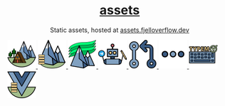 <h1 align="center">
  <a href="https://assets.fjelloverflow.dev">assets</a>
</h1>

<p align="center">
  Static assets, hosted at <a href="https://assets.fjelloverflow.dev" target="_blank" >assets.fjelloverflow.dev</a>
</p>

<div>
    <a href="https://assets.fjelloverflow.dev/fjellheimen.svg" target="_blank">
        <img src="./fjellheimen.svg" width="64px" />
    </a>
    <a href="https://assets.fjelloverflow.dev/fjelloverflow.svg" target="_blank">
        <img src="./fjelloverflow.svg" width="64px" />
    </a>
    <a href="https://assets.fjelloverflow.dev/nordlys.svg" target="_blank">
        <img src="./nordlys.svg" width="64px" />
    </a>
    <a href="https://assets.fjelloverflow.dev/note-pls.svg" target="_blank">
        <img src="./note-pls.svg" width="64px" />
    </a>
    <a href="https://assets.fjelloverflow.dev/oss-contributions.svg" target="_blank">
        <img src="./oss-contributions.svg" width="64px" />
    </a>
    <a href="https://assets.fjelloverflow.dev/others.svg" target="_blank">
        <img src="./others.svg" width="64px" />
    </a>
    <a href="https://assets.fjelloverflow.dev/typem.svg" target="_blank">
        <img src="./typem.svg" width="64px" />
    </a>
    <a href="https://assets.fjelloverflow.dev/vue3-starter.svg" target="_blank">
        <img src="./vue3-starter.svg" width="64px" />
    </a>
</div>